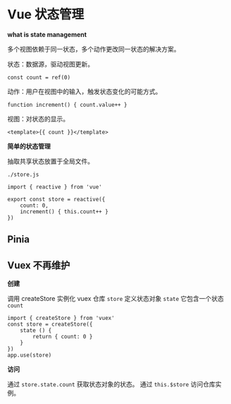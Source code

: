 # Vue 状态管理

**what is state management**

多个视图依赖于同一状态，多个动作更改同一状态的解决方案。

状态：数据源，驱动视图更新。

	const count = ref(0)

动作：用户在视图中的输入，触发状态变化的可能方式。

	function increment() { count.value++ }

视图：对状态的显示。

	<template>{{ count }}</template>

**简单的状态管理**

抽取共享状态放置于全局文件。

`./store.js`

	import { reactive } from 'vue'

	export const store = reactive({
		count: 0,
		increment() { this.count++ }
	})

## Pinia 

## Vuex 不再维护

**创建**

调用 createStore 实例化 vuex 仓库 `store`
定义状态对象 `state` 它包含一个状态 `count`

	import { createStore } from 'vuex'
	const store = createStore({
		state () {
			return { count: 0 }
		}
	})
	app.use(store)

**访问**

通过 `store.state.count` 获取状态对象的状态。
通过 `this.$store` 访问仓库实例。